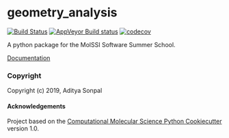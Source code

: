 geometry_analysis
==============================
[//]: # (Badges)
[![Build Status](https://travis-ci.org/aditya1707/geometry_analysis.svg?branch=master)](https://travis-ci.org/aditya1707/geometry_analysis)
[![AppVeyor Build status](https://ci.appveyor.com/api/projects/status/REPLACE_WITH_APPVEYOR_LINK/branch/master?svg=true)](https://ci.appveyor.com/project/REPLACE_WITH_OWNER_ACCOUNT/geometry_analysis/branch/master)
[![codecov](https://codecov.io/gh/aditya1707/geometry_analysis/branch/master/graph/badge.svg)](https://codecov.io/gh/aditya1707/geometry_analysis)

A python package for the MolSSI Software Summer School.

[Documentation](https://geometryanalysis-as.readthedocs.io/en/latest/>)
### Copyright

Copyright (c) 2019, Aditya Sonpal


#### Acknowledgements
 
Project based on the 
[Computational Molecular Science Python Cookiecutter](https://github.com/molssi/cookiecutter-cms) version 1.0.
